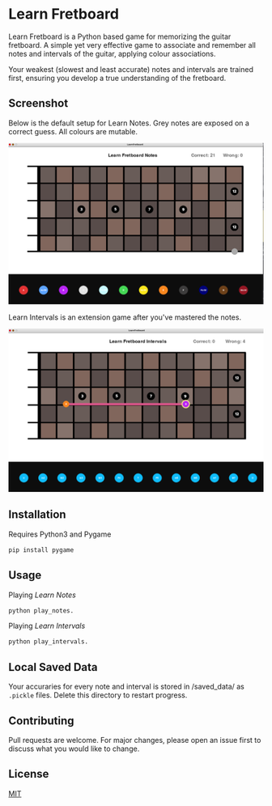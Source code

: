 # Learn Fretboard

Learn Fretboard is a Python based game for memorizing the guitar fretboard. A simple yet very effective game to associate and remember all notes and intervals of the guitar, applying colour associations.

Your weakest (slowest and least accurate) notes and intervals are trained first, ensuring you develop a true understanding of the fretboard. 

## Screenshot

Below is the default setup for Learn Notes. Grey notes are exposed on a correct guess. All colours are mutable.

![screenshot](screenshot_notes.png)


Learn Intervals is an extension game after you've mastered the notes.

![screenshot](screenshot_intervals.png)

## Installation

Requires Python3 and Pygame

```bash
pip install pygame
```

## Usage

Playing *Learn Notes*

```bash
python play_notes.
```

Playing *Learn Intervals*

```bash
python play_intervals.
```

## Local Saved Data

Your accuraries for every note and interval is stored in /saved_data/ as `.pickle` files. Delete this directory to restart progress.

## Contributing
Pull requests are welcome. For major changes, please open an issue first to discuss what you would like to change.


## License
[MIT](https://choosealicense.com/licenses/mit/)